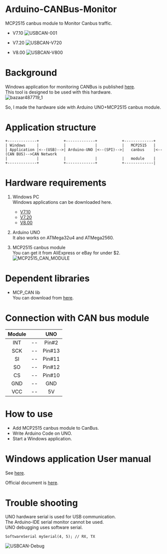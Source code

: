 # Arduino-CANBus-Monitor
MCP2515 canbus module to Monitor Canbus traffic.

- V7.10
![USBCAN-001](https://user-images.githubusercontent.com/6020549/86521937-b7b74c80-be91-11ea-90c4-9585b1489965.jpg)

- V7.20
![USBCAN-V720](https://user-images.githubusercontent.com/6020549/86580056-25aa6380-bfb9-11ea-8e86-93f299703551.jpg)

- V8.00
![USBCAN-V800](https://user-images.githubusercontent.com/6020549/86580074-2cd17180-bfb9-11ea-99b5-16e32ab5cc47.jpg)

# Background

Windows application for monitoring CANBus is published [here](https://github.com/SeeedDocument/USB-CAN_Analyzer/tree/master/res/USB-CAN%20software%20and%20drive(v7.10)/Program).   
This tool is designed to be used with this hardware.   
![bazaar487719_1](https://user-images.githubusercontent.com/6020549/86521939-b9811000-be91-11ea-8dfc-2bc8e24d7f0c.jpg)

So, I made the hardware side with Arduino UNO+MCP2515 canbus module.   


# Application structure
```
+-------------+           +-------------+           +-------------+
| Windows     |           |             |           |   MCP2515   |
| Application |<--(USB)-->| Arduino-UNO |<--(SPI)-->|   canbus    |<--(CAN BUS)-->CAN Network
|             |           |             |           |   module    |
+-------------+           +-------------+           +-------------|
```

# Hardware requirements

1. Windows PC   
Windows applications can be downloaded here.
   - [V7.10](https://github.com/SeeedDocument/USB-CAN_Analyzer/tree/master/res/USB-CAN%20software%20and%20drive(v7.10)/Program)   
   - [V7.20](https://github.com/SeeedDocument/USB-CAN-Analyzer/tree/master/res/V7.20)   
   - [V8.00](https://github.com/SeeedDocument/USB-CAN-Analyzer/tree/master/res/Program)   

2. Arduino UNO   
It also works on ATMega32u4 and ATMega2560.   

3. MCP2515 canbus module   
You can get it from AliExpress or eBay for under $2.   
![MCP2515_CAN_MODULE](https://user-images.githubusercontent.com/6020549/86521994-7ffcd480-be92-11ea-9248-8a3f06a0ae2f.JPG)


# Dependent libraries

- MCP_CAN lib   
You can download from [here](https://github.com/coryjfowler/MCP_CAN_lib).


# Connection with CAN bus module

|Module||UNO|
|:-:|:-:|:-:|
|INT|--|Pin#2|
|SCK|--|Pin#13|
|SI|--|Pin#11|
|SO|--|Pin#12|
|CS|--|Pin#10|
|GND|--|GND|
|VCC|--|5V|


# How to use

- Add MCP2515 canbus module to CanBus.   
- Write Arduino Code on UNO.   
- Start a Windows application.   

# Windows application User manual   
See [here](https://github.com/nopnop2002/Arduino-CANBus-Monitor/tree/master/User%20Manual).   

Official document is [here](https://github.com/SeeedDocument/USB-CAN-Analyzer/tree/master/res/Document).

# Trouble shooting
UNO hardware serial is used for USB communication.   
The Arduino-IDE serial monitor cannot be used.   
UNO debugging uses software serial.   
```
SoftwareSerial mySerial(4, 5); // RX, TX
```
![USBCAN-Debug](https://user-images.githubusercontent.com/6020549/86526011-6d51c200-bec9-11ea-9588-002a8790f681.jpg)



